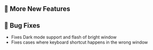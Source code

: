 ## 🎉 More New Features

## 🐛 Bug Fixes

- Fixes Dark mode support and flash of bright window
- Fixes cases where keyboard shortcut happens in the wrong window
